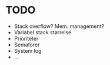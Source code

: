 TODO
====

- Stack overflow? Mem. management?
- Variabel stack størrelse 
- Prioriteter
- Semaforer
- System log
- ...
